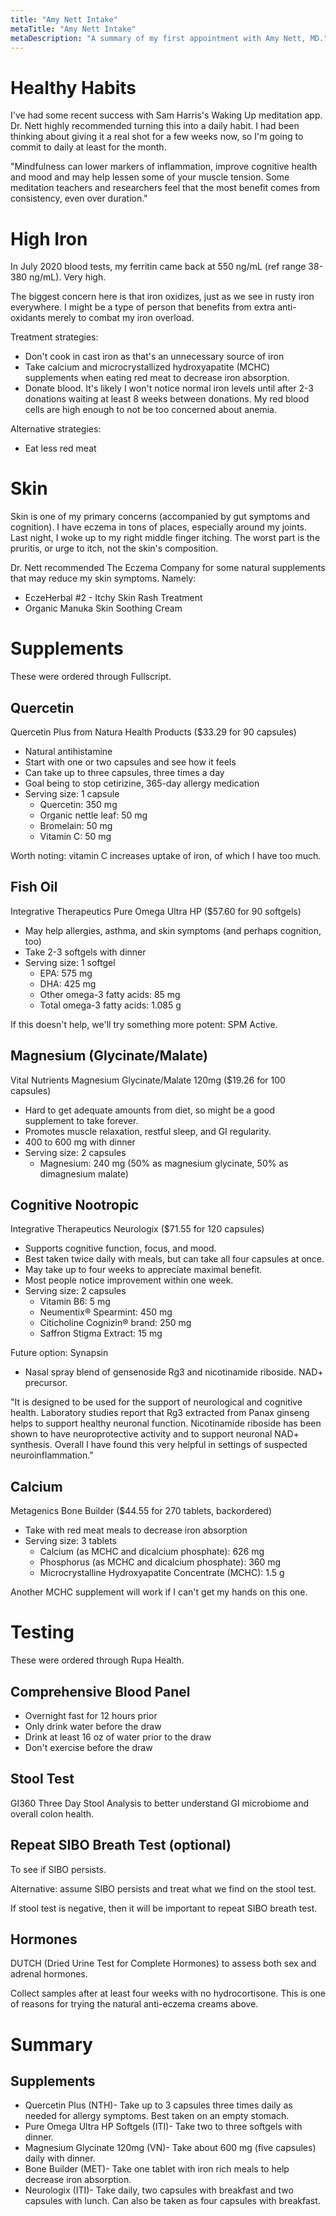 ```yaml
---
title: "Amy Nett Intake"
metaTitle: "Amy Nett Intake"
metaDescription: "A summary of my first appointment with Amy Nett, MD."
---
```


# Healthy Habits

I've had some recent success with Sam Harris's Waking Up meditation app. Dr. Nett highly recommended turning this into a daily habit. I had been thinking about giving it a real shot for a few weeks now, so I'm going to commit to daily at least for the month.

"Mindfulness can lower markers of inflammation, improve cognitive health and mood and may help lessen some of your muscle tension. Some meditation teachers and researchers feel that the most benefit comes from consistency, even over duration."

# High Iron

In July 2020 blood tests, my ferritin came back at 550 ng/mL (ref range 38-380 ng/mL). Very high.

The biggest concern here is that iron oxidizes, just as we see in rusty iron everywhere. I might be a type of person that benefits from extra anti-oxidants merely to combat my iron overload.

Treatment strategies:

- Don't cook in cast iron as that's an unnecessary source of iron
- Take calcium and microcrystallized hydroxyapatite (MCHC) supplements when eating red meat to decrease iron absorption.
- Donate blood. It's likely I won't notice normal iron levels until after 2-3 donations waiting at least 8 weeks between donations. My red blood cells are high enough to not be too concerned about anemia.

Alternative strategies:

- Eat less red meat

# Skin

Skin is one of my primary concerns (accompanied by gut symptoms and cognition). I have eczema in tons of places, especially around my joints. Last night, I woke up to my right middle finger itching. The worst part is the pruritis, or urge to itch, not the skin's composition.

Dr. Nett recommended The Eczema Company for some natural supplements that may reduce my skin symptoms. Namely:

- EczeHerbal #2 - Itchy Skin Rash Treatment
- Organic Manuka Skin Soothing Cream

# Supplements

These were ordered through Fullscript.

## Quercetin

Quercetin Plus from Natura Health Products ($33.29 for 90 capsules)

- Natural antihistamine
- Start with one or two capsules and see how it feels
- Can take up to three capsules, three times a day
- Goal being to stop cetirizine, 365-day allergy medication
- Serving size: 1 capsule
  - Quercetin: 350 mg
  - Organic nettle leaf: 50 mg
  - Bromelain: 50 mg
  - Vitamin C: 50 mg

Worth noting: vitamin C increases uptake of iron, of which I have too much.

## Fish Oil

Integrative Therapeutics Pure Omega Ultra HP ($57.60 for 90 softgels)

- May help allergies, asthma, and skin symptoms (and perhaps cognition, too)
- Take 2-3 softgels with dinner
- Serving size: 1 softgel
  - EPA: 575 mg
  - DHA: 425 mg
  - Other omega-3 fatty acids: 85 mg
  - Total omega-3 fatty acids: 1.085 g

If this doesn't help, we'll try something more potent: SPM Active.

## Magnesium (Glycinate/Malate)

Vital Nutrients Magnesium Glycinate/Malate 120mg ($19.26 for 100 capsules)

- Hard to get adequate amounts from diet, so might be a good supplement to take forever.
- Promotes muscle relaxation, restful sleep, and GI regularity.
- 400 to 600 mg with dinner
- Serving size: 2 capsules
  - Magnesium: 240 mg (50% as magnesium glycinate, 50% as dimagnesium malate)

## Cognitive Nootropic

Integrative Therapeutics Neurologix ($71.55 for 120 capsules)

- Supports cognitive function, focus, and mood.
- Best taken twice daily with meals, but can take all four capsules at once.
- May take up to four weeks to appreciate maximal benefit.
- Most people notice improvement within one week.
- Serving size: 2 capsules
  - Vitamin B6: 5 mg
  - Neumentix® Spearmint: 450 mg
  - Citicholine Cognizin® brand: 250 mg
  - Saffron Stigma Extract: 15 mg

Future option: Synapsin

- Nasal spray blend of gensenoside Rg3 and nicotinamide riboside. NAD+ precursor.

"It is designed to be used for the support of neurological and cognitive health. Laboratory studies report that Rg3 extracted from Panax ginseng helps to support healthy neuronal function. Nicotinamide riboside has been shown to have neuroprotective activity and to support neuronal NAD+ synthesis. Overall I have found this very helpful in settings of suspected neuroinflammation."

## Calcium

Metagenics Bone Builder ($44.55 for 270 tablets, backordered)

- Take with red meat meals to decrease iron absorption
- Serving size: 3 tablets
  - Calcium (as MCHC and dicalcium phosphate): 626 mg
  - Phosphorus (as MCHC and dicalcium phosphate): 360 mg
  - Microcrystalline Hydroxyapatite Concentrate (MCHC): 1.5 g

Another MCHC supplement will work if I can't get my hands on this one.

# Testing

These were ordered through Rupa Health.

## Comprehensive Blood Panel

- Overnight fast for 12 hours prior
- Only drink water before the draw
- Drink at least 16 oz of water prior to the draw
- Don't exercise before the draw

## Stool Test

GI360 Three Day Stool Analysis to better understand GI microbiome and overall colon health.

## Repeat SIBO Breath Test (optional)

To see if SIBO persists.

Alternative: assume SIBO persists and treat what we find on the stool test.

If stool test is negative, then it will be important to repeat SIBO breath test.

## Hormones

DUTCH (Dried Urine Test for Complete Hormones) to assess both sex and adrenal hormones.

Collect samples after at least four weeks with no hydrocortisone. This is one of reasons for trying the natural anti-eczema creams above.

# Summary

## Supplements

- Quercetin Plus (NTH)- Take up to 3 capsules three times daily as needed for allergy symptoms. Best taken on an empty stomach.
- Pure Omega Ultra HP Softgels (ITI)- Take two to three softgels with dinner.
- Magnesium Glycinate 120mg (VN)- Take about 600 mg (five capsules) daily with dinner.
- Bone Builder (MET)- Take one tablet with iron rich meals to help decrease iron absorption.
- Neurologix (ITI)- Take daily, two capsules with breakfast and two capsules with lunch. Can also be taken as four capsules with breakfast.

